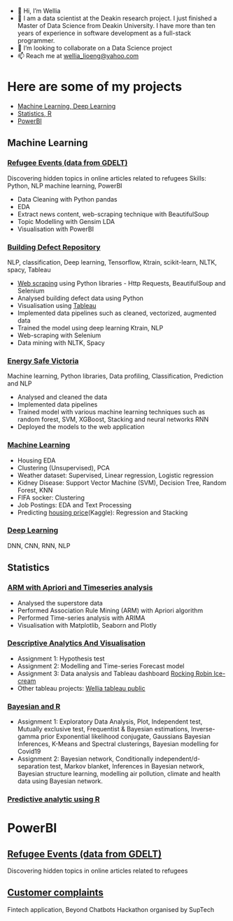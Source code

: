 - 👋 Hi, I’m Wellia
- 👀 I am a data scientist at the Deakin research project. I just finished a Master of Data Science from Deakin University. I have more than ten years of experience in software development as a full-stack programmer.
- 💞️ I’m looking to collaborate on a Data Science project
- 📫 Reach me at wellia_lioeng@yahoo.com

# Here are some of my projects

- [Machine Learning, Deep Learning](#machine-learning)
- [Statistics, R](#statistics)
- [PowerBI](#powerbi)

## Machine Learning

### [Refugee Events (data from GDELT) ](https://github.com/wellia/gdeltRefugee) 
Discovering hidden topics in online articles related to refugees
Skills: Python, NLP machine learning, PowerBI
- Data Cleaning with Python pandas
- EDA
- Extract news content, web-scraping technique with BeautifulSoup
- Topic Modelling with Gensim LDA
- Visualisation with PowerBI
  
### [Building Defect Repository](https://github.com/wellia/buildingDefect) 
NLP, classification, Deep learning, Tensorflow, Ktrain, scikit-learn, NLTK, spacy, Tableau
- [Web scraping](https://github.com/wellia/WebScrapping) using Python libraries - Http Requests, BeautifulSoup and Selenium
- Analysed building defect data using Python 
- Visualisation using [Tableau](https://public.tableau.com/app/profile/wellia.lioeng/viz/BuildingDefects/story)
- Implemented data pipelines such as cleaned, vectorized, augmented data
- Trained the model using deep learning Ktrain, NLP
- Web-scraping with Selenium
- Data mining with NLTK, Spacy

### [Energy Safe Victoria](https://github.com/wellia/capstone_ESV)
Machine learning, Python libraries, Data profiling, Classification, Prediction and NLP
- Analysed and cleaned the data
- Implemented data pipelines
- Trained model with various machine learning techniques such as random forest, SVM, XGBoost, Stacking and neural networks RNN
- Deployed the models to the web application

### [Machine Learning](https://github.com/wellia/Machine_Learning)
- Housing EDA
- Clustering (Unsupervised), PCA
- Weather dataset: Supervised, Linear regression, Logistic regression
- Kidney Disease: Support Vector Machine (SVM), Decision Tree, Random Forest, KNN
- FIFA socker: Clustering
- Job Postings: EDA and Text Processing
- Predicting [housing price](https://github.com/wellia/house_price_kaggle)(Kaggle): Regression and Stacking 

### [Deep Learning](https://github.com/wellia/DeepLearning)
DNN, CNN, RNN, NLP

## Statistics

###  [ARM with Apriori and Timeseries analysis](https://github.com/wellia/superstore)
- Analysed the superstore data
- Performed Association Rule Mining (ARM) with Apriori algorithm
- Performed Time-series analysis with ARIMA
- Visualisation with Matplotlib, Seaborn and Plotly
  
### [Descriptive Analytics And Visualisation](https://github.com/wellia/Descriptive_Analytic_Visualisation)
- Assignment 1: Hypothesis test
- Assignment 2: Modelling and Time-series Forecast model
- Assignment 3: Data analysis and Tableau dashboard [Rocking Robin Ice-cream](https://public.tableau.com/app/profile/wellia.lioeng/viz/RockingRobin_15908123875900/RockingRobinDashboard)
- Other tableau projects: [Wellia tableau public](https://public.tableau.com/app/profile/wellia.lioeng)

### [Bayesian and R](https://github.com/wellia/Bayesian)
- Assignment 1: Exploratory Data Analysis, Plot, Independent test, Mutually exclusive test, Frequentist & Bayesian estimations, Inverse-gamma prior Exponential likelihood conjugate, Gaussians Bayesian Inferences, K-Means and Spectral clusterings, Bayesian modelling for Covid19
- Assignment 2: Bayesian network, Conditionally independent/d-separation test, Markov blanket, Inferences in Bayesian network, Bayesian structure learning, modelling air pollution, climate and health data using Bayesian network.

### [Predictive analytic using R](https://github.com/wellia/Data-ANZ)

# PowerBI

## [Refugee Events (data from GDELT)](https://github.com/wellia/gdeltRefugee) 
Discovering hidden topics in online articles related to refugees

## [Customer complaints](https://github.com/wellia/suptech-hack-PowerBI)
Fintech application, Beyond Chatbots Hackathon organised by SupTech


